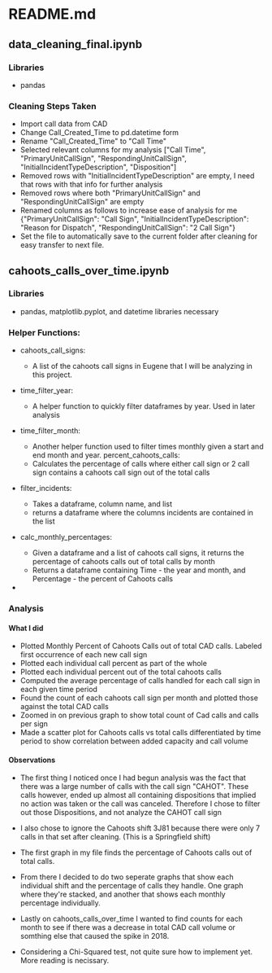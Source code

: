 # README.md

## data_cleaning_final.ipynb

### Libraries
- pandas

### Cleaning Steps Taken
  - Import call data from CAD
  - Change Call_Created_Time to pd.datetime form
  - Rename "Call_Created_Time" to "Call Time"
  - Selected relevant columns for my analysis ["Call Time", "PrimaryUnitCallSign", "RespondingUnitCallSign", "InitialIncidentTypeDescription", "Disposition"]
  - Removed rows with "InitialIncidentTypeDescription" are empty, I need that rows with that info for further analysis
  - Removed rows where both "PrimaryUnitCallSign" and "RespondingUnitCallSign" are empty
  - Renamed columns as follows to increase ease of analysis for me {"PrimaryUnitCallSign": "Call Sign", "InitialIncidentTypeDescription": "Reason for Dispatch", "RespondingUnitCallSign": "2 Call Sign"}
  - Set the file to automatically save to the current folder after cleaning for easy transfer to next file.

## cahoots_calls_over_time.ipynb
### Libraries
  - pandas, matplotlib.pyplot, and datetime libraries necessary
### Helper Functions:
- cahoots_call_signs:
  - A list of the cahoots call signs in Eugene that I will be analyzing in this project.

- time_filter_year:
  - A helper function to quickly filter dataframes by year. Used in later analysis

- time_filter_month:
  - Another helper function used to filter times monthly given a start and end month and year.
  percent_cahoots_calls:
  - Calculates the percentage of calls where either call sign or 2 call sign contains a cahoots call sign out of the total calls

- filter_incidents:
  - Takes a dataframe, column name, and list
  - returns a dataframe where the columns incidents are contained in the list

- calc_monthly_percentages:
  - Given a dataframe and a list of cahoots call signs, it returns the percentage of cahoots calls out of total calls by month
  - Returns a dataframe containing Time - the year and month, and Percentage - the percent of Cahoots calls

- 

### **Analysis**
#### **What I did**
- Plotted Monthly Percent of Cahoots Calls out of total CAD calls. Labeled first occurrence of each new call sign
- Plotted each individual call percent as part of the whole
- Plotted each individual percent out of the total cahoots calls
- Computed the average percentage of calls handled for each call sign in each given time period
- Found the count of each cahoots call sign per month and plotted those against the total CAD calls
- Zoomed in on previous graph to show total count of Cad calls and calls per sign
- Made a scatter plot for Cahoots calls vs total calls differentiated by time period to show correlation between added capacity and call volume

#### **Observations**
- The first thing I noticed once I had begun analysis was the fact that there was a large number of calls with the call sign "CAHOT". These calls however, ended up almost all containing dispositions that implied no action was taken or the call was canceled. Therefore I chose to filter out those Dispositions, and not analyze the CAHOT call sign
- I also chose to ignore the Cahoots shift 3J81 because there were only 7 calls in that set after cleaning. (This is a Springfield shift)

- The first graph in my file finds the percentage of Cahoots calls out of total calls. 
- From there I decided to do two seperate graphs that show each individual shift and the percentage of calls they handle. One graph where they're stacked, and another that shows each monthly percentage individually.
- Lastly on cahoots_calls_over_time I wanted to find counts for each month to see if there was a decrease in total CAD call volume or somthing else that caused the spike in 2018.
- Considering a Chi-Squared test, not quite sure how to implement yet. More reading is necissary.




